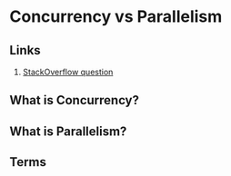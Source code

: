 # Concurrency vs Parallelism

## Links

1. [StackOverflow question](https://stackoverflow.com/questions/1050222/what-is-the-difference-between-concurrency-and-parallelism)

## What is Concurrency?

## What is Parallelism?

## Terms
